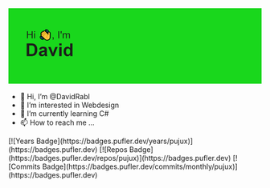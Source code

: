<img src="header.png">


- 👋 Hi, I’m @DavidRabl
- 👀 I’m interested in Webdesign
- 🌱 I’m currently learning C#
- 📫 How to reach me ...

<div style="align-content-center">
[![Years Badge](https://badges.pufler.dev/years/pujux)](https://badges.pufler.dev)
[![Repos Badge](https://badges.pufler.dev/repos/pujux)](https://badges.pufler.dev)
[![Commits Badge](https://badges.pufler.dev/commits/monthly/pujux)](https://badges.pufler.dev)

</div>
